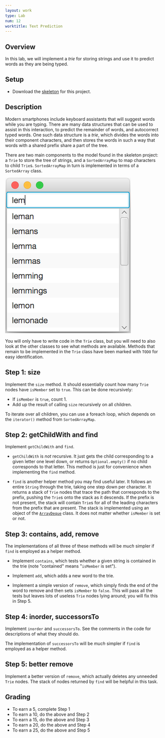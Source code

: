 ```yaml
---
layout: work
type: Lab
num: 12
worktitle: Text Prediction
---
```


## Overview

In this lab, we will implement a *trie* for storing strings and use it
to predict words as they are being typed.

## Setup

-   Download the [skeleton](../code/trie151.zip) for this project.

## Description

Modern smartphones include keyboard assistants that will suggest words
while you are typing. There are many data structures that can be used to
assist in this interaction, to predict the remainder of words, and
autocorrect typed words. One such data structure is a *trie*, which
divides the words into their component characters, and then stores the
words in such a way that words with a shared prefix share a part of the
tree.

There are two main components to the model found in the skeleton
project: a `Trie` to store the tree of strings, and a `SortedArrayMap`
to map characters to child `Trie`s. `SortedArrayMap` in turn is
implemented in terms of a `SortedArray` class.

![](../assets/images/predictor.png)

You will only have to write code in the `Trie` class, but you will need
to also look at the other classes to see what methods are available.
Methods that remain to be implemented in the `Trie` class have been
marked with `TODO` for easy identification.

## Step 1: size

Implement the `size` method. It should essentially count how many `Trie`
nodes have `isMember` set to `true`. This can be done recursively:

-   If `isMember` is `true`, count 1.
-   Add up the result of calling `size` recursively on all children.

To iterate over all children, you can use a foreach loop, which depends
on the `iterator()` method from `SortedArrayMap`.

## Step 2: getChildWith and find

Implement `getChildWith` and `find`.

-   `getChildWith` is *not* recursive. It just gets the child
    corresponding to a given letter one level down, or returns
    `Optional.empty()` if no child corresponds to that letter. This
    method is just for convenience when implementing the `find` method.

-   `find` is another helper method you may find useful later. It
    follows an entire `String` through the trie, taking one step down
    per character. It returns a stack of `Trie` nodes that trace the
    path that corresponds to the prefix, pushing the `Trie`s onto
    the stack as it descends. If the prefix is not present,
    the stack will contain `Trie`s for all of the leading
    characters from the prefix
    that are present. The stack is implemented using an object of the
    [`ArrayDeque`](https://docs.oracle.com/javase/9/docs/api/java/util/ArrayDeque.html)
    class. It does not matter whether `isMember` is set or not.

## Step 3: contains, add, remove

The implementations of all three of these methods will be *much* simpler
if `find` is employed as a helper method.

-   Implement `contains`, which tests whether a given string is
    contained in the trie (note "contained" means "`isMember` is set").

-   Implement `add`, which adds a new word to the trie.

-   Implement a simple version of `remove`, which simply finds the end
    of the word to remove and then sets `isMember` to `false`. This will
    pass all the tests but leaves lots of useless `Trie` nodes lying
    around; you will fix this in Step 5.

## Step 4: inorder, successorsTo

Implement `inorder` and `successorsTo`. See the comments in the code for
descriptions of what they should do.

The implementation of `successorsTo` will be *much* simpler
if `find` is employed as a helper method.

## Step 5: better remove

Implement a better version of `remove`, which actually deletes any
unneeded `Trie` nodes. The stack of nodes returned by `find` will be
helpful in this task.

## Grading

* To earn a 5, complete Step 1
* To earn a 10, do the above and Step 2
* To earn a 15, do the above and Step 3
* To earn a 20, do the above and Step 4
* To earn a 25, do the above and Step 5
